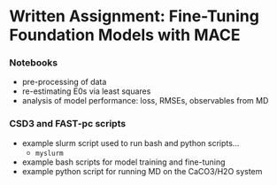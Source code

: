 # Written Assignment: Fine-Tuning Foundation Models with MACE

### Notebooks
- pre-processing of data
- re-estimating E0s via least squares
- analysis of model performance: loss, RMSEs, observables from MD

### CSD3 and FAST-pc scripts
- example slurm script used to run bash and python scripts...
    - `myslurm`
- example bash scripts for model training and fine-tuning
- example python script for running MD on the CaCO3/H2O system